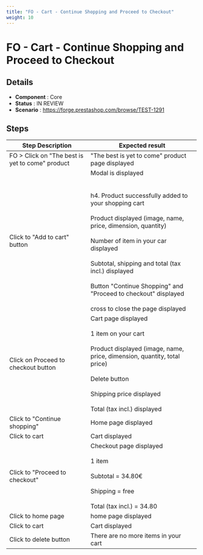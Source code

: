 ```yaml
---
title: "FO - Cart - Continue Shopping and Proceed to Checkout"
weight: 10
---
```


# FO - Cart - Continue Shopping and Proceed to Checkout
## Details
* **Component** : Core
* **Status** : IN REVIEW
* **Scenario** : https://forge.prestashop.com/browse/TEST-1291

## Steps
| Step Description | Expected result |
| ----- | ----- |
| FO > Click on "The best is yet to come" product | "The best is yet to come" product page displayed |
| Click to "Add to cart" button | Modal is displayed<br><br> <br>h4. Product successfully added to your shopping cart<br><br>Product displayed (image, name, price, dimension, quantity)<br><br>Number of item in your car displayed<br><br>Subtotal, shipping and total (tax incl.) displayed<br><br>Button "Continue Shopping" and "Proceed to checkout" displayed<br><br>cross to close the page displayed |
| Click on Proceed to checkout button | Cart page displayed<br><br>1 item on your cart<br><br>Product displayed (image, name, price, dimension, quantity, total price)<br><br>Delete button<br><br>Shipping price displayed<br><br>Total (tax incl.) displayed |
| Click to "Continue shopping" | Home page displayed |
| Click to cart | Cart displayed |
| Click to "Proceed to checkout" | Checkout page displayed<br><br>1 item<br><br>Subtotal = 34.80€<br><br>Shipping = free<br><br>Total (tax incl.) = 34.80 |
| Click to home page | home page displayed |
| Click to cart | Cart displayed |
| Click to delete button | There are no more items in your cart |

